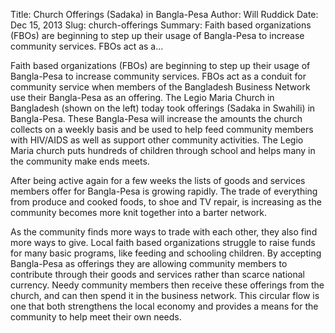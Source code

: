 Title: Church Offerings (Sadaka) in Bangla-Pesa
Author: Will Ruddick
Date: Dec 15, 2013
Slug: church-offerings
Summary: Faith based organizations (FBOs) are beginning to step up their usage of Bangla-Pesa to increase community services. FBOs act as a...

Faith based organizations (FBOs) are beginning to step up their usage of
Bangla-Pesa to increase community services. FBOs act as a conduit for
community service when members of the Bangladesh Business Network use
their Bangla-Pesa as an offering. The Legio Maria Church in Bangladesh
(shown on the left) today took offerings (Sadaka in Swahili) in
Bangla-Pesa. These Bangla-Pesa will increase the amounts the church
collects on a weekly basis and be used to help feed community members
with HIV/AIDS as well as support other community activities. The Legio
Maria church puts hundreds of children through school and helps many in
the community make ends meets.

After being active again for a few weeks the lists of goods and services
members offer for Bangla-Pesa is growing rapidly. The trade of
everything from produce and cooked foods, to shoe and TV repair, is
increasing as the community becomes more knit together into a barter
network.

As the community finds more ways to trade with each other, they also
find more ways to give. Local faith based organizations struggle to
raise funds for many basic programs, like feeding and schooling
children. By accepting Bangla-Pesa as offerings they are allowing
community members to contribute through their goods and services rather
than scarce national currency. Needy community members then receive
these offerings from the church, and can then spend it in the business
network. This circular flow is one that both strengthens the local
economy and provides a means for the community to help meet their own
needs.

